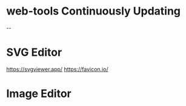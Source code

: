 # web-tools  Continuously Updating
--
# SVG Editor
https://svgviewer.app/
https://favicon.io/

# Image Editor
